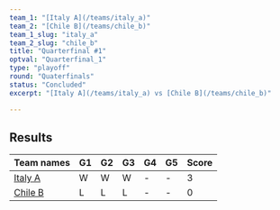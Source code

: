 ```yaml
---
team_1: "[Italy A](/teams/italy_a)"
team_2: "[Chile B](/teams/chile_b)"
team_1_slug: "italy_a"
team_2_slug: "chile_b"
title: "Quarterfinal #1"
optval: "Quarterfinal_1"
type: "playoff"
round: "Quaterfinals"
status: "Concluded"
excerpt: "[Italy A](/teams/italy_a) vs [Chile B](/teams/chile_b)"

---
```

## Results

| Team names | G1 | G2 | G3 | G4 | G5 | Score |
|  --  |  --  |  --  |  --  |  --  |  --  |  --  |
| [Italy A](/teams/italy_a) | W | W | W | - | - | 3 |
| [Chile B](/teams/chile_b) | L | L | L | - | - | 0 |
